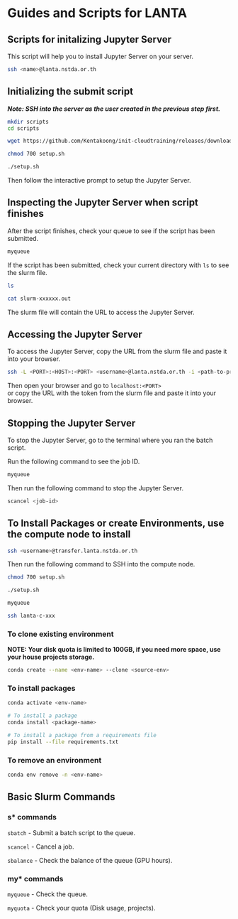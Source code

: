 # Guides and Scripts for LANTA

## Scripts for initalizing Jupyter Server

This script will help you to install Jupyter Server on your server.

```bash
ssh <name>@lanta.nstda.or.th
```

## Initializing the submit script

***Note: SSH into the server as the user created in the previous step first.***

```bash
mkdir scripts
cd scripts

wget https://github.com/Kentakoong/init-cloudtraining/releases/download/LANTA-1.0.1/setup.sh

chmod 700 setup.sh

./setup.sh
```

Then follow the interactive prompt to setup the Jupyter Server.

## Inspecting the Jupyter Server when script finishes

After the script finishes, check your queue to see if the script has been submitted.

```bash
myqueue
```

If the script has been submitted, check your current directory with `ls` to see the slurm file.

```bash
ls

cat slurm-xxxxxx.out
```

The slurm file will contain the URL to access the Jupyter Server.

## Accessing the Jupyter Server

To access the Jupyter Server, copy the URL from the slurm file and paste it into your browser.

```bash
ssh -L <PORT>:<HOST>:<PORT> <username>@lanta.nstda.or.th -i <path-to-private-key>
```

Then open your browser and go to `localhost:<PORT>`  
or copy the URL with the token from the slurm file and paste it into your browser.

## Stopping the Jupyter Server

To stop the Jupyter Server, go to the terminal where you ran the batch script.

Run the following command to see the job ID.

```bash
myqueue
```

Then run the following command to stop the Jupyter Server.

```bash
scancel <job-id>
```

## To Install Packages or create Environments, use the compute node to install

```bash
ssh <username>@transfer.lanta.nstda.or.th
```

Then run the following command to SSH into the compute node.

```bash
chmod 700 setup.sh

./setup.sh

myqueue

ssh lanta-c-xxx
```

### To clone existing environment

**NOTE: Your disk quota is limited to 100GB, if you need more space, use your house projects storage.**

```bash
conda create --name <env-name> --clone <source-env>
```

### To install packages

```bash
conda activate <env-name>

# To install a package
conda install <package-name>

# To install a package from a requirements file
pip install --file requirements.txt
```

### To remove an environment

```bash
conda env remove -n <env-name>
```

## Basic Slurm Commands

### s* commands

`sbatch` - Submit a batch script to the queue.

`scancel` - Cancel a job.

`sbalance` - Check the balance of the queue (GPU hours).

### my* commands

`myqueue` - Check the queue.

`myquota` - Check your quota (Disk usage, projects).
